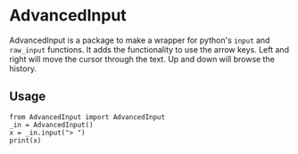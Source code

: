 # AdvancedInput
AdvancedInput is a package to make a wrapper for python's `input` and
 `raw_input` functions. It adds the functionality to use the arrow keys.
 Left and right will move the cursor through the text. Up and down will
 browse the history.

## Usage
```
from AdvancedInput import AdvancedInput
_in = AdvancedInput()
x = _in.input("> ")
print(x)
```
